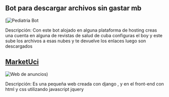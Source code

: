 ## Bot para descargar archivos sin gastar mb

[![Pediatria Bot](https://github.com/Chichimokers/PediatriaBot)

Descripción: Con este bot alojado en alguna plataforma de hosting creas una cuenta en alguna de revistas de salud de cuba 
configuras el boy y este sube los archivos a esas nubes y te devuelve los enlaces luego son descargados
## [MarketUci](https://github.com/Chichimokers/MarketUci)

![Web de anuncios](https://marketuci.onrender.com))

Descripción: Es una pequeña web creada con django , y en el front-end con html y css utilizando javascript jquery 




